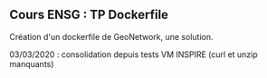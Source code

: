 ## Cours ENSG : TP Dockerfile

Création d'un dockerfile de GeoNetwork, une solution.

03/03/2020 : consolidation depuis tests VM INSPIRE (curl et unzip manquants)
